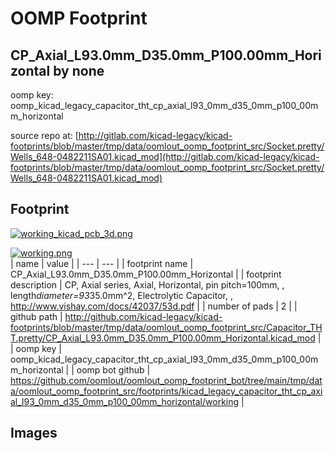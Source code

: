 # OOMP Footprint  
## CP_Axial_L93.0mm_D35.0mm_P100.00mm_Horizontal  by none  
  
oomp key: oomp_kicad_legacy_capacitor_tht_cp_axial_l93_0mm_d35_0mm_p100_00mm_horizontal  
  
source repo at: [http://gitlab.com/kicad-legacy/kicad-footprints/blob/master/tmp/data/oomlout_oomp_footprint_src/Socket.pretty/Wells_648-0482211SA01.kicad_mod](http://gitlab.com/kicad-legacy/kicad-footprints/blob/master/tmp/data/oomlout_oomp_footprint_src/Socket.pretty/Wells_648-0482211SA01.kicad_mod)  
## Footprint  
  
[![working_kicad_pcb_3d.png](working_kicad_pcb_3d_600.png)](working_kicad_pcb_3d.png)  
  
[![working.png](working_600.png)](working.png)  
| name | value | 
| --- | --- | 
| footprint name | CP_Axial_L93.0mm_D35.0mm_P100.00mm_Horizontal | 
| footprint description | CP, Axial series, Axial, Horizontal, pin pitch=100mm, , length*diameter=93*35.0mm^2, Electrolytic Capacitor, , http://www.vishay.com/docs/42037/53d.pdf | 
| number of pads | 2 | 
| github path | http://github.com/kicad-legacy/kicad-footprints/blob/master/tmp/data/oomlout_oomp_footprint_src/Capacitor_THT.pretty/CP_Axial_L93.0mm_D35.0mm_P100.00mm_Horizontal.kicad_mod | 
| oomp key | oomp_kicad_legacy_capacitor_tht_cp_axial_l93_0mm_d35_0mm_p100_00mm_horizontal | 
| oomp bot github | https://github.com/oomlout/oomlout_oomp_footprint_bot/tree/main/tmp/data/oomlout_oomp_footprint_src/footprints/kicad_legacy_capacitor_tht_cp_axial_l93_0mm_d35_0mm_p100_00mm_horizontal/working | 
## Images  
